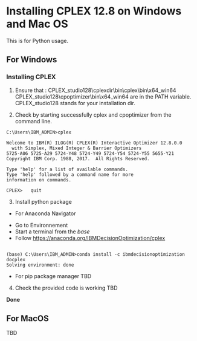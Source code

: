 
# Installing CPLEX 12.8 on Windows and Mac OS

This is for Python usage.

## For Windows

### Installing CPLEX
1. Ensure that : 
  CPLEX_studio128\cplexdir\bin\cplex\bin\x64_win64
  CPLEX_studio128\cpoptimizer\bin\x64_win64
  are in the PATH variable. CPLEX_studio128 stands for your installation dir.
  
2. Check by starting successfully cplex and cpoptimizer 
  from the command line. 
  
```
C:\Users\IBM_ADMIN>cplex

Welcome to IBM(R) ILOG(R) CPLEX(R) Interactive Optimizer 12.8.0.0
  with Simplex, Mixed Integer & Barrier Optimizers
5725-A06 5725-A29 5724-Y48 5724-Y49 5724-Y54 5724-Y55 5655-Y21
Copyright IBM Corp. 1988, 2017.  All Rights Reserved.

Type 'help' for a list of available commands.
Type 'help' followed by a command name for more
information on commands.

CPLEX>   quit

```


3. Install python package

- For Anaconda Navigator
+ Go to Environnement
+ Start a terminal from the *base* 
+ Follow https://anaconda.org/IBMDecisionOptimization/cplex

```

(base) C:\Users\IBM_ADMIN>conda install -c ibmdecisionoptimization docplex
Solving environment: done

```


- For pip package manager
TBD

4. Check the provided code is working
TBD

**Done**

## For MacOS

TBD



